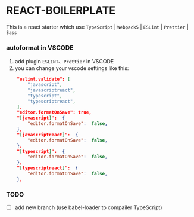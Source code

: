 # REACT-BOILERPLATE

This is a react starter which use `TypeScript` | `Webpack5` | `ESLint` | `Prettier` | `Sass`

### autoformat in VSCODE

1. add plugin `ESLINT`、`Prettier` in VSCODE
2. you can change your vscode settings like this:

```json
    "eslint.validate": [
        "javascript",
        "javascriptreact",
        "typescript",
        "typescriptreact",
    ],
    "editor.formatOnSave": true,
    "[javascript]":  {
        "editor.formatOnSave":  false,
    },
    "[javascriptreact]":  {
        "editor.formatOnSave":  false,
    },
    "[typescript]":  {
        "editor.formatOnSave":  false,
    },
    "[typescriptreact]":  {
        "editor.formatOnSave":  false,
    },
```

### TODO

- [ ] add new branch (use babel-loader to compailer TypeScript)
